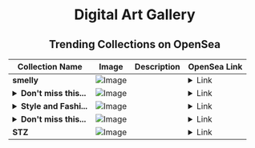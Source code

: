 <div align="center">

# Digital Art Gallery

## Trending Collections on OpenSea

| Collection Name                       | Image                                                                                     | Description                       | OpenSea Link                                                                                          |
|---------------------------------------|-------------------------------------------------------------------------------------------|-----------------------------------|--------------------------------------------------------------------------------------------------------|
| **smelly** | ![Image](https://i.seadn.io/s/raw/files/5bbf890b4aa6b32e98a4df4b66785b91.jpg?w=500&auto=format?w=200&auto=format) |  | <details><summary>Link</summary>[smelly](https://opensea.io/collection/smelly-3)</details> |
| **<details><summary>Don't miss this...</summary>Don't miss this chance!</details>** | ![Image](https://i.seadn.io/s/raw/files/faaf43ce9974d64a13f145f3a8d69987.png?w=500&auto=format?w=200&auto=format) |  | <details><summary>Link</summary>[Don't miss this chance!](https://opensea.io/collection/don-t-miss-this-chance-1972)</details> |
| **<details><summary>Style and Fashi...</summary>Style and Fashion</details>** | ![Image](https://i.seadn.io/s/raw/files/76cc73438f81ea674e12c3d9f0a67b6d.png?w=500&auto=format?w=200&auto=format) |  | <details><summary>Link</summary>[Style and Fashion](https://opensea.io/collection/style-and-fashion)</details> |
| **<details><summary>Don't miss this...</summary>Don't miss this chance!</details>** | ![Image](https://i.seadn.io/s/raw/files/faaf43ce9974d64a13f145f3a8d69987.png?w=500&auto=format?w=200&auto=format) |  | <details><summary>Link</summary>[Don't miss this chance!](https://opensea.io/collection/don-t-miss-this-chance-1971)</details> |
| **STZ** | ![Image](https://i.seadn.io/s/raw/files/3dcd02aaf0397cc1a19e77dfaedc9068.gif?w=500&auto=format?w=200&auto=format) |  | <details><summary>Link</summary>[STZ](https://opensea.io/collection/stz-9)</details> |

</div>